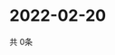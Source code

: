# 2022-02-20
  共 0条

  <!-- BEGIN -->
  <!-- 最后更新时间Sun Feb 20 2022 08:06:43 GMT+0000 (Coordinated Universal Time) -->
  
  <!-- END -->
  
  